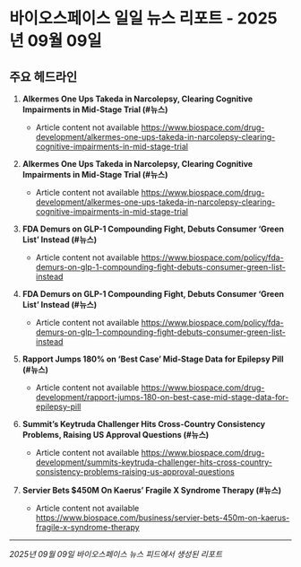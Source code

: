 # 바이오스페이스 일일 뉴스 리포트 - 2025년 09월 09일


## 주요 헤드라인

1. **Alkermes One Ups Takeda in Narcolepsy, Clearing Cognitive Impairments in Mid-Stage Trial (#뉴스)**
   - Article content not available
   <https://www.biospace.com/drug-development/alkermes-one-ups-takeda-in-narcolepsy-clearing-cognitive-impairments-in-mid-stage-trial>

2. **Alkermes One Ups Takeda in Narcolepsy, Clearing Cognitive Impairments in Mid-Stage Trial (#뉴스)**
   - Article content not available
   <https://www.biospace.com/drug-development/alkermes-one-ups-takeda-in-narcolepsy-clearing-cognitive-impairments-in-mid-stage-trial>

3. **FDA Demurs on GLP-1 Compounding Fight, Debuts Consumer ‘Green List’ Instead (#뉴스)**
   - Article content not available
   <https://www.biospace.com/policy/fda-demurs-on-glp-1-compounding-fight-debuts-consumer-green-list-instead>

4. **FDA Demurs on GLP-1 Compounding Fight, Debuts Consumer ‘Green List’ Instead (#뉴스)**
   - Article content not available
   <https://www.biospace.com/policy/fda-demurs-on-glp-1-compounding-fight-debuts-consumer-green-list-instead>

5. **Rapport Jumps 180% on ‘Best Case’ Mid-Stage Data for Epilepsy Pill (#뉴스)**
   - Article content not available
   <https://www.biospace.com/drug-development/rapport-jumps-180-on-best-case-mid-stage-data-for-epilepsy-pill>

6. **Summit’s Keytruda Challenger Hits Cross-Country Consistency Problems, Raising US Approval Questions (#뉴스)**
   - Article content not available
   <https://www.biospace.com/drug-development/summits-keytruda-challenger-hits-cross-country-consistency-problems-raising-us-approval-questions>

7. **Servier Bets $450M On Kaerus’ Fragile X Syndrome Therapy (#뉴스)**
   - Article content not available
   <https://www.biospace.com/business/servier-bets-450m-on-kaerus-fragile-x-syndrome-therapy>


---
*2025년 09월 09일 바이오스페이스 뉴스 피드에서 생성된 리포트*